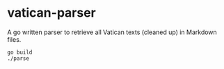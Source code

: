 # vatican-parser
A go written parser to retrieve all Vatican texts (cleaned up) in Markdown files.

```
go build
./parse
```

